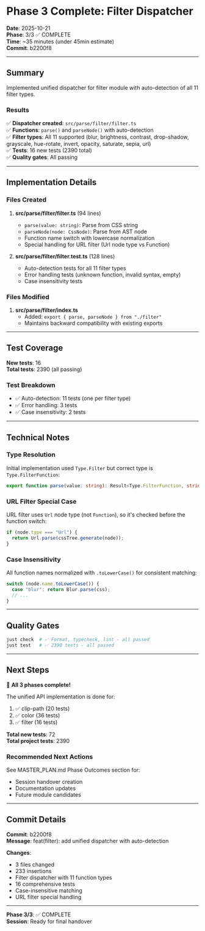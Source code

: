 # Phase 3 Complete: Filter Dispatcher

**Date**: 2025-10-21  
**Phase**: 3/3 ✅ COMPLETE  
**Time**: ~35 minutes (under 45min estimate)  
**Commit**: b2200f8

---

## Summary

Implemented unified dispatcher for filter module with auto-detection of all 11 filter types.

### Results

✅ **Dispatcher created**: `src/parse/filter/filter.ts`  
✅ **Functions**: `parse()` and `parseNode()` with auto-detection  
✅ **Filter types**: All 11 supported (blur, brightness, contrast, drop-shadow, grayscale, hue-rotate, invert, opacity, saturate, sepia, url)  
✅ **Tests**: 16 new tests (2390 total)  
✅ **Quality gates**: All passing

---

## Implementation Details

### Files Created

1. **src/parse/filter/filter.ts** (94 lines)
   - `parse(value: string)`: Parse from CSS string
   - `parseNode(node: CssNode)`: Parse from AST node
   - Function name switch with lowercase normalization
   - Special handling for URL filter (Url node type vs Function)

2. **src/parse/filter/filter.test.ts** (128 lines)
   - Auto-detection tests for all 11 filter types
   - Error handling tests (unknown function, invalid syntax, empty)
   - Case insensitivity tests

### Files Modified

1. **src/parse/filter/index.ts**
   - Added: `export { parse, parseNode } from "./filter"`
   - Maintains backward compatibility with existing exports

---

## Test Coverage

**New tests**: 16  
**Total tests**: 2390 (all passing)

### Test Breakdown

- ✅ Auto-detection: 11 tests (one per filter type)
- ✅ Error handling: 3 tests
- ✅ Case insensitivity: 2 tests

---

## Technical Notes

### Type Resolution

Initial implementation used `Type.Filter` but correct type is `Type.FilterFunction`:
```typescript
export function parse(value: string): Result<Type.FilterFunction, string>
```

### URL Filter Special Case

URL filter uses `Url` node type (not `Function`), so it's checked before the function switch:
```typescript
if (node.type === "Url") {
  return Url.parse(cssTree.generate(node));
}
```

### Case Insensitivity

All function names normalized with `.toLowerCase()` for consistent matching:
```typescript
switch (node.name.toLowerCase()) {
  case "blur": return Blur.parse(css);
  // ...
}
```

---

## Quality Gates

```bash
just check  # ✅ Format, typecheck, lint - all passed
just test   # ✅ 2390 tests - all passed
```

---

## Next Steps

🎉 **All 3 phases complete!**

The unified API implementation is done for:
1. ✅ clip-path (20 tests)
2. ✅ color (36 tests)
3. ✅ filter (16 tests)

**Total new tests**: 72  
**Total project tests**: 2390

### Recommended Next Actions

See MASTER_PLAN.md Phase Outcomes section for:
- Session handover creation
- Documentation updates
- Future module candidates

---

## Commit Details

**Commit**: b2200f8  
**Message**: feat(filter): add unified dispatcher with auto-detection

**Changes**:
- 3 files changed
- 233 insertions
- Filter dispatcher with 11 function types
- 16 comprehensive tests
- Case-insensitive matching
- URL filter special handling

---

**Phase 3/3**: ✅ COMPLETE  
**Session**: Ready for final handover

